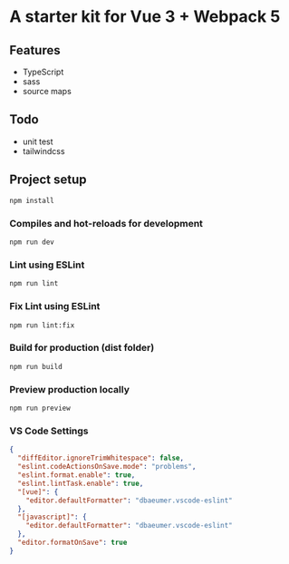 # A starter kit for Vue 3 + Webpack 5

## Features

- TypeScript
- sass
- source maps

## Todo

- unit test
- tailwindcss

## Project setup

```
npm install
```

### Compiles and hot-reloads for development

```
npm run dev
```

### Lint using ESLint

```
npm run lint
```

### Fix Lint using ESLint

```
npm run lint:fix
```

### Build for production (dist folder)

```
npm run build
```

### Preview production locally

```
npm run preview
```

### VS Code Settings

```json
{
  "diffEditor.ignoreTrimWhitespace": false,
  "eslint.codeActionsOnSave.mode": "problems",
  "eslint.format.enable": true,
  "eslint.lintTask.enable": true,
  "[vue]": {
    "editor.defaultFormatter": "dbaeumer.vscode-eslint"
  },
  "[javascript]": {
    "editor.defaultFormatter": "dbaeumer.vscode-eslint"
  },
  "editor.formatOnSave": true
}
```
